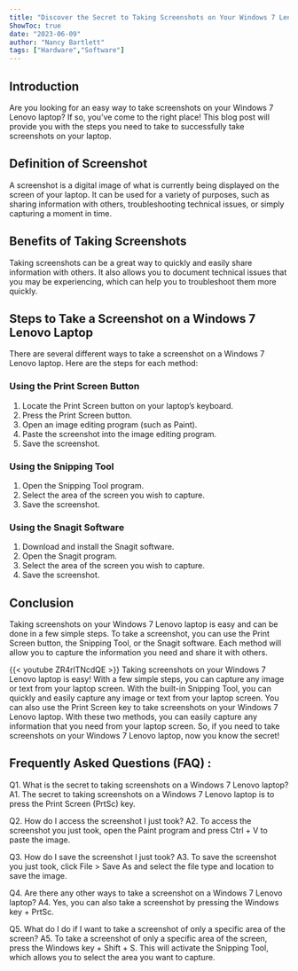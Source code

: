 ```yaml
---
title: "Discover the Secret to Taking Screenshots on Your Windows 7 Lenovo Laptop!"
ShowToc: true 
date: "2023-06-09"
author: "Nancy Bartlett" 
tags: ["Hardware","Software"]
---
```

## Introduction
Are you looking for an easy way to take screenshots on your Windows 7 Lenovo laptop? If so, you’ve come to the right place! This blog post will provide you with the steps you need to take to successfully take screenshots on your laptop. 

## Definition of Screenshot
A screenshot is a digital image of what is currently being displayed on the screen of your laptop. It can be used for a variety of purposes, such as sharing information with others, troubleshooting technical issues, or simply capturing a moment in time. 

## Benefits of Taking Screenshots
Taking screenshots can be a great way to quickly and easily share information with others. It also allows you to document technical issues that you may be experiencing, which can help you to troubleshoot them more quickly. 

## Steps to Take a Screenshot on a Windows 7 Lenovo Laptop
There are several different ways to take a screenshot on a Windows 7 Lenovo laptop. Here are the steps for each method: 

### Using the Print Screen Button
1. Locate the Print Screen button on your laptop’s keyboard. 
2. Press the Print Screen button. 
3. Open an image editing program (such as Paint). 
4. Paste the screenshot into the image editing program. 
5. Save the screenshot.

### Using the Snipping Tool
1. Open the Snipping Tool program. 
2. Select the area of the screen you wish to capture. 
3. Save the screenshot. 

### Using the Snagit Software
1. Download and install the Snagit software. 
2. Open the Snagit program. 
3. Select the area of the screen you wish to capture. 
4. Save the screenshot. 

## Conclusion
Taking screenshots on your Windows 7 Lenovo laptop is easy and can be done in a few simple steps. To take a screenshot, you can use the Print Screen button, the Snipping Tool, or the Snagit software. Each method will allow you to capture the information you need and share it with others.

{{< youtube ZR4rlTNcdQE >}} 
Taking screenshots on your Windows 7 Lenovo laptop is easy! With a few simple steps, you can capture any image or text from your laptop screen. With the built-in Snipping Tool, you can quickly and easily capture any image or text from your laptop screen. You can also use the Print Screen key to take screenshots on your Windows 7 Lenovo laptop. With these two methods, you can easily capture any information that you need from your laptop screen. So, if you need to take screenshots on your Windows 7 Lenovo laptop, now you know the secret!

## Frequently Asked Questions (FAQ) :
Q1. What is the secret to taking screenshots on a Windows 7 Lenovo laptop?
A1. The secret to taking screenshots on a Windows 7 Lenovo laptop is to press the Print Screen (PrtSc) key.

Q2. How do I access the screenshot I just took?
A2. To access the screenshot you just took, open the Paint program and press Ctrl + V to paste the image.

Q3. How do I save the screenshot I just took?
A3. To save the screenshot you just took, click File > Save As and select the file type and location to save the image.

Q4. Are there any other ways to take a screenshot on a Windows 7 Lenovo laptop?
A4. Yes, you can also take a screenshot by pressing the Windows key + PrtSc.

Q5. What do I do if I want to take a screenshot of only a specific area of the screen?
A5. To take a screenshot of only a specific area of the screen, press the Windows key + Shift + S. This will activate the Snipping Tool, which allows you to select the area you want to capture.


